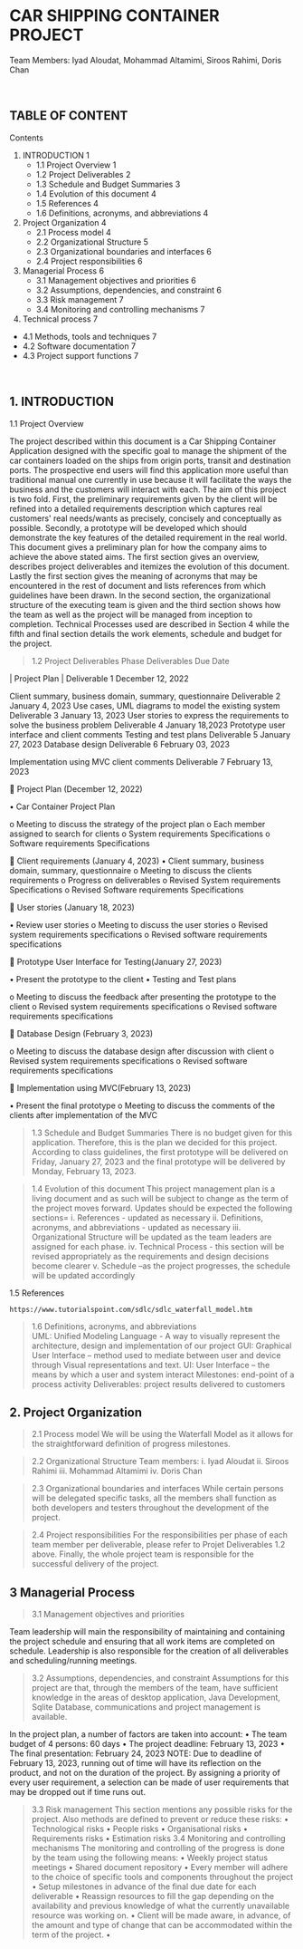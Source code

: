  # CAR SHIPPING CONTAINER PROJECT
Team Members: Iyad Aloudat, Mohammad Altamimi, Siroos Rahimi, Doris Chan
 
 
## TABLE OF CONTENT
Contents

1. INTRODUCTION	1
   - 1.1 Project Overview	1
   - 1.2 Project Deliverables	2
   - 1.3 Schedule and Budget Summaries	3
   - 1.4  Evolution of this document	4
   - 1.5  References	4 
   - 1.6 Definitions, acronyms, and abbreviations	4
2. Project Organization	4
   - 2.1  Process model	4
   - 2.2 Organizational Structure	5
   - 2.3 Organizational boundaries and interfaces	6
   - 2.4 Project responsibilities	6
3. Managerial Process	6
   - 3.1 Management objectives and priorities	6
   - 3.2 Assumptions, dependencies, and constraint	6
   - 3.3 Risk management	7
   - 3.4 Monitoring and controlling mechanisms	7
4.  Technical process	7
   - 4.1 Methods, tools and techniques	7
   - 4.2 Software documentation	7
   - 4.3 Project support functions	7


 
 
## 1. INTRODUCTION

1.1 Project Overview

The project described within this document is a Car  Shipping Container Application designed with the specific goal  to manage the shipment of the car containers loaded on the ships from origin ports, transit and destination ports. The prospective end users will find this application more useful than traditional manual one currently in use because it will facilitate the ways the business and the customers will interact with each. The aim of this project is two fold. First, the preliminary requirements given by the client will be refined into a detailed requirements description which captures real customers' real needs/wants as precisely, concisely and conceptually as possible. Secondly, a prototype will be developed which should demonstrate the key features of the detailed requirement in the real world. This document gives a preliminary plan for how the company aims to achieve the above stated aims. The first section gives an overview, describes project deliverables and itemizes the evolution of this document. Lastly the first section gives the meaning of acronyms that may be encountered in the rest of document and lists references from which guidelines have been drawn. In the second section, the organizational structure of the executing team is given and the third section shows how the team as well as the project will be managed from inception to completion. Technical Processes used are described in Section 4 while the fifth and final section details the work elements, schedule and budget for the project.
 
> 1.2 Project Deliverables
Phase	Deliverables	Due Date

| Project Plan | Deliverable 1	December 12, 2022

Client summary, business domain, summary, questionnaire
	Deliverable 2	January 4, 2023
Use cases, UML diagrams to model the existing system
	Deliverable 3	January 13, 2023
User stories to express the requirements to solve the business problem
	Deliverable 4	January 18,2023
Prototype user interface and client comments
Testing and test plans
	Deliverable 5	January 27, 2023
Database design	Deliverable 6	February 03, 2023

Implementation using MVC client comments
	Deliverable 7	February 13, 2023


	Project Plan  (December 12, 2022)

•	Car Container Project Plan

o	Meeting to discuss the strategy of the project plan
o	Each member assigned to search for clients
o	System requirements Specifications
o	Software requirements Specifications


	Client requirements (January 4, 2023)
•	Client summary, business domain, summary, questionnaire 
o	Meeting to discuss the clients requirements
o	Progress on deliverables
o	Revised System requirements Specifications
o	Revised Software requirements Specifications

	User stories (January 18, 2023)

•	Review user stories
o	Meeting to discuss the user stories
o	Revised system requirements specifications
o	Revised software requirements specifications

	Prototype User Interface for Testing(January 27, 2023)

•	Present the prototype to the client
•	Testing  and Test plans

o	Meeting to discuss the feedback after presenting the prototype to the client
o	Revised system requirements specifications
o	Revised software requirements specifications

	Database Design (February 3, 2023)

o	Meeting to discuss  the database design after discussion with client
o	Revised system requirements specifications
o	Revised software requirements specifications

	Implementation using MVC(February 13, 2023)

•	Present the final prototype 
o	Meeting to discuss the comments of the clients after implementation of the MVC 


> 1.3 Schedule and Budget Summaries
	There is no budget given for this application. Therefore, this is the plan we decided for this project. According to class guidelines, the  first prototype will be delivered on Friday, January 27, 2023 and the final prototype will be delivered by Monday,  February  13, 2023.

> 1.4  Evolution of this document
This project management plan is a living document and as such will be subject to change as the term of the project moves forward.  Updates should be expected the following sections=
i.	References  - updated as necessary
ii.	Definitions, acronyms, and abbreviations - updated as necessary
iii.	Organizational Structure will be updated as the team leaders are assigned for each phase.
iv.	Technical Process - this section will be revised appropriately as the requirements and design decisions become clearer 
v.	Schedule –as the project progresses, the schedule will be updated accordingly

1.5  References

	https://www.tutorialspoint.com/sdlc/sdlc_waterfall_model.htm
> 1.6 Definitions, acronyms, and abbreviations	
UML: Unified Modeling Language -  A way to visually represent the architecture, design and 		implementation  of our project
GUI:  Graphical User Interface – method  used to mediate between user and device through
	Visual representations and text.
UI:  User Interface – the means by which a user and system interact
Milestones:  end-point of a process activity
Deliverables: project results delivered to customers

## 2. Project Organization

> 2.1  Process model
We will be using the Waterfall Model as it allows for the straightforward definition of progress milestones.
 
> 2.2 Organizational Structure
	Team members: 
i.	Iyad Aloudat
ii.	Siroos Rahimi
iii.	Mohammad Altamimi
iv.	Doris Chan
 
	
> 2.3 Organizational boundaries and interfaces
While certain persons will be delegated specific tasks, all the members shall function as both developers and testers throughout the development of the project.

> 2.4 Project responsibilities
For the responsibilities per phase of each team member per deliverable, please refer to Projet Deliverables 1.2 above. Finally, the whole project team is responsible for the successful  delivery of the project. 

## 3 Managerial Process

> 3.1 Management objectives and priorities
	
Team leadership will main the responsibility of maintaining and containing the project schedule and ensuring that all work items are completed on schedule. Leadership  is also responsible for the creation of all deliverables and scheduling/running meetings.

> 3.2 Assumptions, dependencies, and constraint
Assumptions for this project are that, through the members of the team, have sufficient  knowledge in the areas of desktop application, Java Development, Sqlite Database, communications and project management is available.

In the project plan, a number of factors are taken into account:
•	The team budget of 4 persons:  60 days
•	The project deadline: February 13, 2023
•	The final presentation: February 24, 2023
NOTE: Due to deadline of February 13, 2023, running out of time will have its reflection on the product, and not on the duration of the project. By assigning a priority of every user requirement, a selection can be made of user requirements that may be dropped  out if time runs out. 

> 3.3 Risk management
This section mentions any possible risks for the project. Also methods are defined to prevent or reduce these risks:
•	Technological risks
•	People risks
•	Organisational risks
•	Requirements risks
•	Estimation risks
> 3.4 Monitoring and controlling mechanisms
The monitoring and controlling  of the  progress is done by the team using the following means:
•	Weekly project status meetings
•	Shared document repository
•	Every member will adhere to the choice of specific tools and components throughout the project
•	Setup milestones in advance of the final due date for each deliverable
•	Reassign resources to fill the gap depending on the availability and previous knowledge of what the currently unavailable resource was working on.
•	Client will be made aware, in advance, of the amount and type of change that can be accommodated within the term of the project.
•



